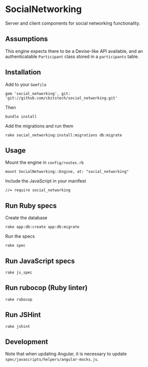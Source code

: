 # SocialNetworking

Server and client components for social networking functionality.

## Assumptions

This engine expects there to be a Devise-like API available, and an
authenticatable `Participant` class stored in a `participants` table.

## Installation

Add to your `Gemfile`

    gem 'social_networking', git: 'git://github.com/cbitstech/social_networking.git'

Then

    bundle install

Add the migrations and run them

    rake social_networking:install:migrations db:migrate


## Usage

Mount the engine in `config/routes.rb`

    mount SocialNetworking::Engine, at: "social_networking"

Include the JavaScript in your manifest

    //= require social_networking

## Run Ruby specs

Create the database

    rake app:db:create app:db:migrate

Run the specs

    rake spec

## Run JavaScript specs

    rake js_spec

## Run rubocop (Ruby linter)

    rake rubocop

## Run JSHint

    rake jshint

## Development

Note that when updating Angular, it is necessary to update
`spec/javascripts/helpers/angular-mocks.js`.
